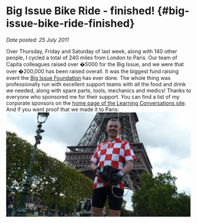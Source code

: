 # Big Issue Bike Ride - finished! {#big-issue-bike-ride-finished}

_Date posted: 25 July 2011_

Over Thursday, Friday and Saturday of last week, along with 140 other people, I cycled a total of 240 miles from London to Paris. Our team of Capita colleagues raised over �5000 for the Big Issue, and we were that over �200,000 has been raised overall. It was the biggest fund raising event the [Big Issue Foundation](http://www.bigissue.com/) has ever done. The whole thing was professionally run with excellent support teams with all the food and drink we needed, along with spare parts, tools, mechanics and medics! Thanks to everyone who sponsored me for their support. You can find a list of my corporate sponsors on the [home page of the Learning Conversations site](http://www.learningconversations.co.uk/). And if you want proof that we made it to Paris:![Mark at La Tour Eiffel](./exportlc.php_files/mark_eifel_cropped.png)